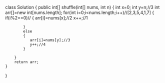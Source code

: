 class Solution {
    public int[] shuffle(int[] nums, int n) {
        int x=0;
        int y=n;//3
        int arr[]=new int[nums.length];
        for(int i=0;i<nums.length;i++)//[2,3,5,4,1,7] 
        {
            if(i%2==0)//
            {
                arr[i]=nums[x];//2
                x++;//1

            }
            else
            {
               arr[i]=nums[y];//3
               y++;//4
            }

        }
        return arr;
    }
}
